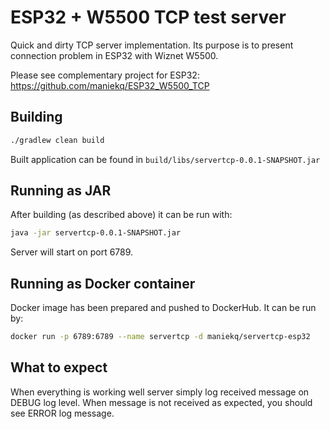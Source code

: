 # ESP32 + W5500 TCP test server

Quick and dirty TCP server implementation. 
Its purpose is to present connection problem in ESP32 with Wiznet W5500.

Please see complementary project for ESP32: https://github.com/maniekq/ESP32_W5500_TCP

## Building

```bash
./gradlew clean build
```

Built application can be found in `build/libs/servertcp-0.0.1-SNAPSHOT.jar`

## Running as JAR

After building (as described above) it can be run with:
```bash
java -jar servertcp-0.0.1-SNAPSHOT.jar
```

Server will start on port 6789.

## Running as Docker container

Docker image has been prepared and pushed to DockerHub.
It can be run by:
```bash
docker run -p 6789:6789 --name servertcp -d maniekq/servertcp-esp32 
```


## What to expect

When everything is working well server simply log received message on 
DEBUG log level.
When message is not received as expected, you should see ERROR log message.